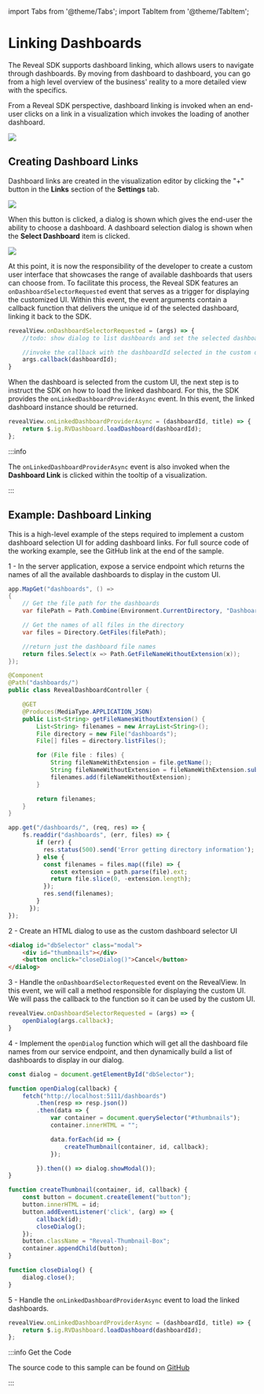 import Tabs from '@theme/Tabs';
import TabItem from '@theme/TabItem';

# Linking Dashboards

The Reveal SDK supports dashboard linking, which allows users to navigate through dashboards. By moving from dashboard to dashboard, you can go from a high level overview of the business' reality to a more detailed view with the specifics.

From a Reveal SDK perspective, dashboard linking is invoked when an end-user clicks on a link in a visualization which invokes the loading of another dashboard.

![](images/linking-open-campaigns.jpg)


## Creating Dashboard Links

Dashboard links are created in the visualization editor by clicking the "+" button in the **Links** section of the **Settings** tab.

![](images/linking-add.jpg)

When this button is clicked, a dialog is shown which gives the end-user the ability to choose a dashboard. A dashboard selection dialog is shown when the **Select Dashboard** item is clicked. 

![](images/linking-select-dashboard.jpg)

At this point, it is now the responsibility of the developer to create a custom user interface that showcases the range of available dashboards that users can choose from. To facilitate this process, the Reveal SDK features an `onDashboardSelectorRequested` event that serves as a trigger for displaying the customized UI. Within this event, the event arguments contain a callback function that delivers the unique id of the selected dashboard, linking it back to the SDK.

```js
revealView.onDashboardSelectorRequested = (args) => {
    //todo: show dialog to list dashboards and set the selected dashboardId    

    //invoke the callback with the dashboardId selected in the custom dialog
    args.callback(dashboardId);
}
```

When the dashboard is selected from the custom UI, the next step is to instruct the SDK on how to load the linked dashboard. For this, the SDK provides the `onLinkedDashboardProviderAsync` event. In this event, the linked dashboard instance should be returned.

```js
revealView.onLinkedDashboardProviderAsync = (dashboardId, title) => {
    return $.ig.RVDashboard.loadDashboard(dashboardId);
};
```

:::info

The `onLinkedDashboardProviderAsync` event is also invoked when the **Dashboard Link** is clicked within the tooltip of a visualization.

:::

## Example: Dashboard Linking

This is a high-level example of the steps required to implement a custom dashboard selection UI for adding dashboard links. For full source code of the working example, see the GitHub link at the end of the sample.

1 - In the server application, expose a service endpoint which returns the names of all the available dashboards to display in the custom UI.

<Tabs groupId="code" queryString>
  <TabItem value="aspnet" label="ASP.NET" default>

```cs
app.MapGet("dashboards", () =>
{
    // Get the file path for the dashboards
    var filePath = Path.Combine(Environment.CurrentDirectory, "Dashboards");

    // Get the names of all files in the directory
    var files = Directory.GetFiles(filePath);

    //return just the dashboard file names
    return files.Select(x => Path.GetFileNameWithoutExtension(x));
});
```

  </TabItem>

  <TabItem value="java" label="Java">

```java
@Component
@Path("dashboards/")
public class RevealDashboardController {

    @GET
    @Produces(MediaType.APPLICATION_JSON)
    public List<String> getFileNamesWithoutExtension() {
        List<String> filenames = new ArrayList<String>();
        File directory = new File("dashboards");
        File[] files = directory.listFiles();

        for (File file : files) {
            String fileNameWithExtension = file.getName();
            String fileNameWithoutExtension = fileNameWithExtension.substring(0, fileNameWithExtension.lastIndexOf("."));
            filenames.add(fileNameWithoutExtension);
        }

        return filenames;
    }
}
```

  </TabItem>

  <TabItem value="node" label="Node.js">    

```ts
app.get("/dashboards/", (req, res) => {
	fs.readdir("dashboards", (err, files) => {
		if (err) {
		  res.status(500).send('Error getting directory information');
		} else {
		  const filenames = files.map((file) => {
			const extension = path.parse(file).ext;
			return file.slice(0, -extension.length);
		  });
		  res.send(filenames);
		}
	  });
});
```

  </TabItem>
</Tabs>

2 - Create an HTML dialog to use as the custom dashboard selector UI

```html
<dialog id="dbSelector" class="modal">
    <div id="thumbnails"></div>
    <button onclick="closeDialog()">Cancel</button>
</dialog>
```

3 - Handle the `onDashboardSelectorRequested` event on the RevealView. In this event, we will call a method responsible for displaying the custom UI. We will pass the callback to the function so it can be used by the custom UI.

```js
revealView.onDashboardSelectorRequested = (args) => {
    openDialog(args.callback);
}
```

4 - Implement the `openDialog` function which will get all the dashboard file names from our service endpoint, and then dynamically build a list of dashboards to display in our dialog.

```js
const dialog = document.getElementById("dbSelector");

function openDialog(callback) {
    fetch("http://localhost:5111/dashboards")
        .then(resp => resp.json())
        .then(data => {
            var container = document.querySelector("#thumbnails");
            container.innerHTML = "";

            data.forEach(id => {
                createThumbnail(container, id, callback);
            });

        }).then(() => dialog.showModal());
}

function createThumbnail(container, id, callback) {
    const button = document.createElement("button");
    button.innerHTML = id;
    button.addEventListener('click', (arg) => {
        callback(id);
        closeDialog();
    });
    button.className = "Reveal-Thumbnail-Box";
    container.appendChild(button);
}

function closeDialog() {
    dialog.close();
}
```

5 - Handle the `onLinkedDashboardProviderAsync` event to load the linked dashboards.
```js
revealView.onLinkedDashboardProviderAsync = (dashboardId, title) => {
    return $.ig.RVDashboard.loadDashboard(dashboardId);
};
```

:::info Get the Code

The source code to this sample can be found on [GitHub](https://github.com/RevealBi/sdk-samples-javascript/tree/main/LinkingDashboards-UI)

:::